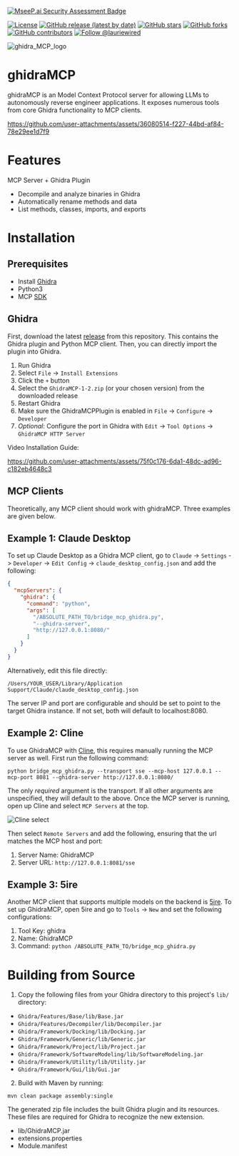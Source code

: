 [![MseeP.ai Security Assessment Badge](https://mseep.net/mseep-audited.png)](https://mseep.ai/app/lauriewired-ghidramcp)

[![License](https://img.shields.io/badge/License-Apache%202.0-blue.svg)](https://www.apache.org/licenses/LICENSE-2.0)
[![GitHub release (latest by date)](https://img.shields.io/github/v/release/LaurieWired/GhidraMCP)](https://github.com/LaurieWired/GhidraMCP/releases)
[![GitHub stars](https://img.shields.io/github/stars/LaurieWired/GhidraMCP)](https://github.com/LaurieWired/GhidraMCP/stargazers)
[![GitHub forks](https://img.shields.io/github/forks/LaurieWired/GhidraMCP)](https://github.com/LaurieWired/GhidraMCP/network/members)
[![GitHub contributors](https://img.shields.io/github/contributors/LaurieWired/GhidraMCP)](https://github.com/LaurieWired/GhidraMCP/graphs/contributors)
[![Follow @lauriewired](https://img.shields.io/twitter/follow/lauriewired?style=social)](https://twitter.com/lauriewired)

![ghidra_MCP_logo](https://github.com/user-attachments/assets/4986d702-be3f-4697-acce-aea55cd79ad3)


# ghidraMCP
ghidraMCP is an Model Context Protocol server for allowing LLMs to autonomously reverse engineer applications. It exposes numerous tools from core Ghidra functionality to MCP clients.

https://github.com/user-attachments/assets/36080514-f227-44bd-af84-78e29ee1d7f9


# Features
MCP Server + Ghidra Plugin

- Decompile and analyze binaries in Ghidra
- Automatically rename methods and data
- List methods, classes, imports, and exports

# Installation

## Prerequisites
- Install [Ghidra](https://ghidra-sre.org)
- Python3
- MCP [SDK](https://github.com/modelcontextprotocol/python-sdk)

## Ghidra
First, download the latest [release](https://github.com/LaurieWired/GhidraMCP/releases) from this repository. This contains the Ghidra plugin and Python MCP client. Then, you can directly import the plugin into Ghidra.

1. Run Ghidra
2. Select `File` -> `Install Extensions`
3. Click the `+` button
4. Select the `GhidraMCP-1-2.zip` (or your chosen version) from the downloaded release
5. Restart Ghidra
6. Make sure the GhidraMCPPlugin is enabled in `File` -> `Configure` -> `Developer`
7. *Optional*: Configure the port in Ghidra with `Edit` -> `Tool Options` -> `GhidraMCP HTTP Server`

Video Installation Guide:


https://github.com/user-attachments/assets/75f0c176-6da1-48dc-ad96-c182eb4648c3



## MCP Clients

Theoretically, any MCP client should work with ghidraMCP.  Three examples are given below.

## Example 1: Claude Desktop
To set up Claude Desktop as a Ghidra MCP client, go to `Claude` -> `Settings` -> `Developer` -> `Edit Config` -> `claude_desktop_config.json` and add the following:

```json
{
  "mcpServers": {
    "ghidra": {
      "command": "python",
      "args": [
        "/ABSOLUTE_PATH_TO/bridge_mcp_ghidra.py",
        "--ghidra-server",
        "http://127.0.0.1:8080/"
      ]
    }
  }
}
```

Alternatively, edit this file directly:
```
/Users/YOUR_USER/Library/Application Support/Claude/claude_desktop_config.json
```

The server IP and port are configurable and should be set to point to the target Ghidra instance. If not set, both will default to localhost:8080.

## Example 2: Cline
To use GhidraMCP with [Cline](https://cline.bot), this requires manually running the MCP server as well. First run the following command:

```
python bridge_mcp_ghidra.py --transport sse --mcp-host 127.0.0.1 --mcp-port 8081 --ghidra-server http://127.0.0.1:8080/
```

The only *required* argument is the transport. If all other arguments are unspecified, they will default to the above. Once the MCP server is running, open up Cline and select `MCP Servers` at the top.

![Cline select](https://github.com/user-attachments/assets/88e1f336-4729-46ee-9b81-53271e9c0ce0)

Then select `Remote Servers` and add the following, ensuring that the url matches the MCP host and port:

1. Server Name: GhidraMCP
2. Server URL: `http://127.0.0.1:8081/sse`

## Example 3: 5ire
Another MCP client that supports multiple models on the backend is [5ire](https://github.com/nanbingxyz/5ire). To set up GhidraMCP, open 5ire and go to `Tools` -> `New` and set the following configurations:

1. Tool Key: ghidra
2. Name: GhidraMCP
3. Command: `python /ABSOLUTE_PATH_TO/bridge_mcp_ghidra.py`

# Building from Source
1. Copy the following files from your Ghidra directory to this project's `lib/` directory:
- `Ghidra/Features/Base/lib/Base.jar`
- `Ghidra/Features/Decompiler/lib/Decompiler.jar`
- `Ghidra/Framework/Docking/lib/Docking.jar`
- `Ghidra/Framework/Generic/lib/Generic.jar`
- `Ghidra/Framework/Project/lib/Project.jar`
- `Ghidra/Framework/SoftwareModeling/lib/SoftwareModeling.jar`
- `Ghidra/Framework/Utility/lib/Utility.jar`
- `Ghidra/Framework/Gui/lib/Gui.jar`
2. Build with Maven by running:

`mvn clean package assembly:single`

The generated zip file includes the built Ghidra plugin and its resources. These files are required for Ghidra to recognize the new extension.

- lib/GhidraMCP.jar
- extensions.properties
- Module.manifest
